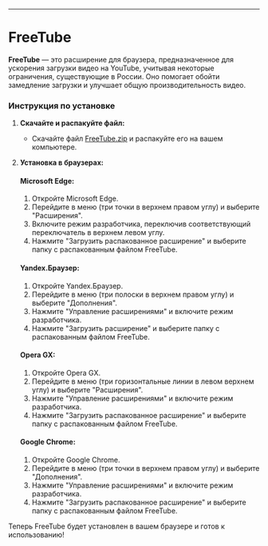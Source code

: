 
---

# FreeTube

**FreeTube** — это расширение для браузера, предназначенное для ускорения загрузки видео на YouTube, учитывая некоторые ограничения, существующие в России. Оно помогает обойти замедление загрузки и улучшает общую производительность видео.

### Инструкция по установке

1. **Скачайте и распакуйте файл:**
   - Скачайте файл [FreeTube.zip](https://github.com/strobecsmain/FreeTube/archive/refs/heads/main.zip) и распакуйте его на вашем компьютере.

2. **Установка в браузерах:**

   #### **Microsoft Edge:**
   1. Откройте Microsoft Edge.
   2. Перейдите в меню (три точки в верхнем правом углу) и выберите "Расширения".
   3. Включите режим разработчика, переключив соответствующий переключатель в верхнем левом углу.
   4. Нажмите "Загрузить распакованное расширение" и выберите папку с распакованным файлом FreeTube.

   #### **Yandex.Браузер:**
   1. Откройте Yandex.Браузер.
   2. Перейдите в меню (три полоски в верхнем правом углу) и выберите "Дополнения".
   3. Нажмите "Управление расширениями" и включите режим разработчика.
   4. Нажмите "Загрузить расширение" и выберите папку с распакованным файлом FreeTube.

   #### **Opera GX:**
   1. Откройте Opera GX.
   2. Перейдите в меню (три горизонтальные линии в левом верхнем углу) и выберите "Расширения".
   3. Нажмите "Управление расширениями" и включите режим разработчика.
   4. Нажмите "Загрузить распакованное расширение" и выберите папку с распакованным файлом FreeTube.

   #### **Google Chrome:**
   1. Откройте Google Chrome.
   2. Перейдите в меню (три точки в верхнем правом углу) и выберите "Дополнения".
   3. Нажмите "Управление расширениями" и включите режим разработчика.
   4. Нажмите "Загрузить распакованное расширение" и выберите папку с распакованным файлом FreeTube.

Теперь FreeTube будет установлен в вашем браузере и готов к использованию!
